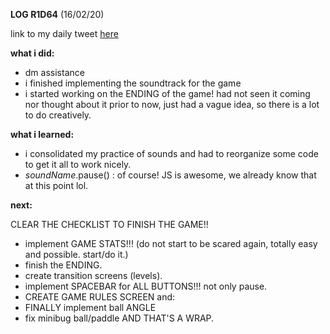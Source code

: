 **LOG R1D64** (16/02/20)

link to my daily tweet [here](https://twitter.com/Nightcoder2/status/1228591308920565760)

**what i did:**

- dm assistance
- i finished implementing the soundtrack for the game
- i started working on the ENDING of the game! had not seen it coming nor thought about it prior to now, just had a vague idea, so there is a lot to do creatively.

**what i learned:**

- i consolidated my practice of sounds and had to reorganize some code to get it all to work nicely.
- *soundName*.pause() : of course! JS is awesome, we already know that at this point lol.

**next:**

CLEAR THE CHECKLIST TO FINISH THE GAME!!

- implement GAME STATS!!! (do not start to be scared again, totally easy and possible. start/do it.)
- finish the ENDING.
- create transition screens (levels).
- implement SPACEBAR for ALL BUTTONS!!! not only pause.
- CREATE GAME RULES SCREEN
and:
- FINALLY implement ball ANGLE
- fix minibug ball/paddle AND THAT'S A WRAP.
